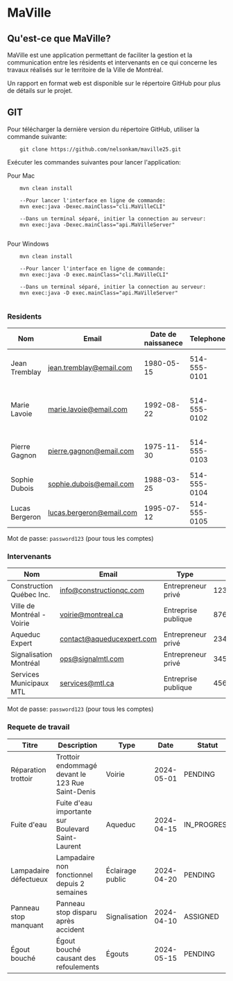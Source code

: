 # MaVille


## Qu'est-ce que MaVille?
MaVille est une application permettant de faciliter la gestion et la communication entre les résidents et intervenants en ce qui concerne les travaux réalisés sur le territoire de la Ville de Montréal.

Un rapport en format web est disponible sur le répertoire GitHub pour plus de détails sur le projet.

## GIT
Pour télécharger la dernière version du répertoire GitHub, utiliser la commande suivante:

```
    git clone https://github.com/nelsonkam/maville25.git
```

Exécuter les commandes suivantes pour lancer l'application:

Pour Mac
```
    mvn clean install

    --Pour lancer l'interface en ligne de commande:
    mvn exec:java -Dexec.mainClass="cli.MaVilleCLI"

    --Dans un terminal séparé, initier la connection au serveur:
    mvn exec:java -Dexec.mainClass="api.MaVilleServer"


```

Pour Windows
```
    mvn clean install

    --Pour lancer l'interface en ligne de commande:
    mvn exec:java -D exec.mainClass="cli.MaVilleCLI"

    --Dans un terminal séparé, initier la connection au serveur:
    mvn exec:java -D exec.mainClass="api.MaVilleServer"


```


### Residents
| Nom            | Email | Date de naissanece | Telephone    | Adresse                               |
|----------------|--------|--------------------|--------------|---------------------------------------|
| Jean Tremblay  | jean.tremblay@email.com | 1980-05-15         | 514-555-0101 | 123 Rue Saint-Denis, Montréal         |
| Marie Lavoie   | marie.lavoie@email.com | 1992-08-22         | 514-555-0102 | 456 Boulevard Saint-Laurent, Montréal |
| Pierre Gagnon  | pierre.gagnon@email.com | 1975-11-30         | 514-555-0103 | 789 Avenue Mont-Royal, Montréal       |
| Sophie Dubois  | sophie.dubois@email.com | 1988-03-25         | 514-555-0104 | 321 Rue Sherbrooke, Montréal          |
| Lucas Bergeron | lucas.bergeron@email.com | 1995-07-12         | 514-555-0105 | 654 Avenue du Parc, Montréal          |

Mot de passe: `password123` (pour tous les comptes)
### Intervenants
| Nom                        | Email | Type | ID       |
|----------------------------|--------|------|----------|
| Construction Québec Inc.   | info@constructionqc.com | Entrepreneur privé | 12345678 |
| Ville de Montréal - Voirie | voirie@montreal.ca | Entreprise publique | 87654321 |
| Aqueduc Expert             | contact@aqueducexpert.com | Entrepreneur privé | 23456789 |
| Signalisation Montréal     | ops@signalmtl.com | Entrepreneur privé | 34567890 |
| Services Municipaux MTL    | services@mtl.ca | Entreprise publique | 45678901 |

Mot de passe: `password123` (pour tous les comptes)

### Requete de travail
| Titre                 | Description | Type             | Date       | Statut      | Email du resident       |
|-----------------------|-------------|------------------|------------|-------------|-------------------------|
| Réparation trottoir   | Trottoir endommagé devant le 123 Rue Saint-Denis | Voirie           | 2024-05-01 | PENDING     | jean.tremblay@email.com |
| Fuite d'eau           | Fuite d'eau importante sur Boulevard Saint-Laurent | Aqueduc          | 2024-04-15 | IN_PROGRESS | marie.lavoie@email.com  |
| Lampadaire défectueux | Lampadaire non fonctionnel depuis 2 semaines | Éclairage public | 2024-04-20 | PENDING     | pierre.gagnon@email.com |
| Panneau stop manquant | Panneau stop disparu après accident | Signalisation    | 2024-04-10 | ASSIGNED    | marie.lavoie@email.com  |
| Égout bouché          | Égout bouché causant des refoulements | Égouts           | 2024-05-15 | PENDING     | jean.tremblay@email.com |

